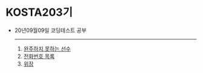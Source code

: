 <H1>KOSTA203기</H1>

<ul>
  <li>20년09월09일 코딩테스트 공부
  <hr>
  	<ol type="1">
  		<li><a href="https://github.com/JinYongHyeon/kosta/blob/master/%EC%BD%94%EB%94%A9%ED%85%8C%EC%8A%A4%ED%8A%B8/source/ArraySolution.java">완주하지 못하는 선수</a> </li>
  		<li><a href="https://github.com/JinYongHyeon/kosta/blob/master/%EC%BD%94%EB%94%A9%ED%85%8C%EC%8A%A4%ED%8A%B8/source/TelPhone.java">전화번호 목록</a></li>
  		<li><a href="https://github.com/JinYongHyeon/kosta/blob/master/%EC%BD%94%EB%94%A9%ED%85%8C%EC%8A%A4%ED%8A%B8/source/Spayution.java">위장</a></li>
  	</ol>
  </li>
  
</ul>
